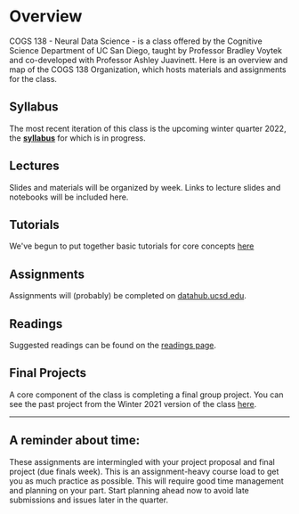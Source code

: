 # Overview

COGS 138 - Neural Data Science - is a class offered by the Cognitive Science Department of UC San Diego, taught by Professor Bradley Voytek and co-developed with Professor Ashley Juavinett. Here is an overview and map of the COGS 138 Organization, which hosts materials and assignments for the class.

## Syllabus

The most recent iteration of this class is the upcoming winter quarter 2022, the [**syllabus**](COGS138_Wi22.pdf) for which is in progress.

## Lectures

Slides and materials will be organized by week. Links to lecture slides and notebooks will be included here.

## Tutorials

We've begun to put together basic tutorials for core concepts [here](/Tutorials)

## Assignments

Assignments will (probably) be completed on [datahub.ucsd.edu](http://datahub.ucsd.edu).

## Readings

Suggested readings can be found on the [readings page](https://github.com/NeuralDataScience/Readings).

## Final Projects

A core component of the class is completing a final group project. You can see the past project from the Winter 2021 version of the class [here](https://github.com/NeuralDataScience/Projects/tree/main/Wi2021).

---

## A reminder about time:

These assignments are intermingled with your project proposal and final project (due finals week). This is an assignment-heavy course load to get you as much practice as possible. This will require good time management and planning on your part. Start planning ahead now to avoid late submissions and issues later in the quarter.
